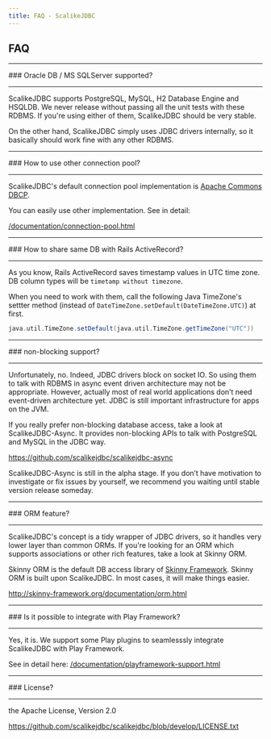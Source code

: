 ```yaml
---
title: FAQ - ScalikeJDBC
---
```


## FAQ


<hr/>
### Oracle DB / MS SQLServer supported?
<hr/>

ScalikeJDBC supports PostgreSQL, MySQL, H2 Database Engine and HSQLDB. We never release without passing all the unit tests with these RDBMS. If you're using either of them, ScalikeJDBC should be very stable.

On the other hand, ScalikeJDBC simply uses JDBC drivers internally, so it basically should work fine with any other RDBMS. 

<hr/>
### How to use other connection pool?
<hr/>

ScalikeJDBC's default connection pool implementation is [Apache Commons DBCP](http://commons.apache.org/proper/commons-dbcp/). 

You can easily use other implementation. See in detail:

[/documentation/connection-pool.html](/documentation/connection-pool.html)

<hr/>
### How to share same DB with Rails ActiveRecord?
<hr/>

As you know, Rails ActiveRecord saves timestamp values in UTC time zone. DB column types will be `timetamp without timezone`.

When you need to work with them, call the following Java TimeZone's settter method (instead of `DateTimeZone.setDefault(DateTimeZone.UTC)`) at first.

```scala
java.util.TimeZone.setDefault(java.util.TimeZone.getTimeZone("UTC"))
```

<hr/>
### non-blocking support?
<hr/>

Unfortunately, no. Indeed, JDBC drivers block on socket IO. So using them to talk with RDBMS in async event driven architecture may not be appropriate. However, actually most of real world applications don’t need event-driven architecture yet. JDBC is still important infrastructure for apps on the JVM.

If you really prefer non-blocking database access, take a look at ScalikeJDBC-Async. It provides non-blocking APIs to talk with PostgreSQL and MySQL in the JDBC way.

https://github.com/scalikejdbc/scalikejdbc-async

ScalikeJDBC-Async is still in the alpha stage. If you don’t have motivation to investigate or fix issues by yourself, we recommend you waiting until stable version release someday.

<hr/>
### ORM feature?
<hr/>

ScalikeJDBC's concept is a tidy wrapper of JDBC drivers, so it handles very lower layer than common ORMs. If you're looking for an ORM which supports associations or other rich features, take a look at Skinny ORM.

Skinny ORM is the default DB access library of [Skinny Framework](http://skinny-framework.org/). Skinny ORM is built upon ScalikeJDBC. In most cases, it will make things easier.

http://skinny-framework.org/documentation/orm.html

<hr/>
### Is it possible to integrate with Play Framework?
<hr/>

Yes, it is. We support some Play plugins to seamlesssly integrate ScalikeJDBC with Play Framework. 

See in detail here: [/documentation/playframework-support.html](/documentation/playframework-support.html)

<hr/>
### License?
<hr/>

the Apache License, Version 2.0

https://github.com/scalikejdbc/scalikejdbc/blob/develop/LICENSE.txt


